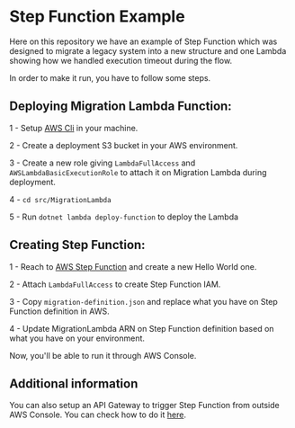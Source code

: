 # Step Function Example

Here on this repository we have an example of Step Function which was designed to migrate a legacy system into a new structure and one Lambda showing how we handled execution timeout during the flow. 

In order to make it run, you have to follow some steps. 

## Deploying Migration Lambda Function:

1 - Setup [AWS Cli](https://aws.amazon.com/cli/) in your machine.

2 - Create a deployment S3 bucket in your AWS environment.

3 - Create a new role giving `LambdaFullAccess` and `AWSLambdaBasicExecutionRole` to attach it on Migration Lambda during deployment.

4 - `cd src/MigrationLambda`

5 - Run `dotnet lambda deploy-function` to deploy the Lambda

## Creating Step Function:

1 - Reach to [AWS Step Function](https://us-east-2.console.aws.amazon.com/states/home?region=us-east-2#/homepage) and create a new Hello World one.

2 - Attach `LambdaFullAccess` to create Step Function IAM.

3 - Copy `migration-definition.json` and replace what you have on Step Function definition in AWS.

4 - Update MigrationLambda ARN on Step Function definition based on what you have on your environment.

Now, you'll be able to run it through AWS Console.

## Additional information

You can also setup an API Gateway to trigger Step Function from outside AWS Console. You can check how to do it [here](https://docs.aws.amazon.com/step-functions/latest/dg/tutorial-api-gateway.html).
